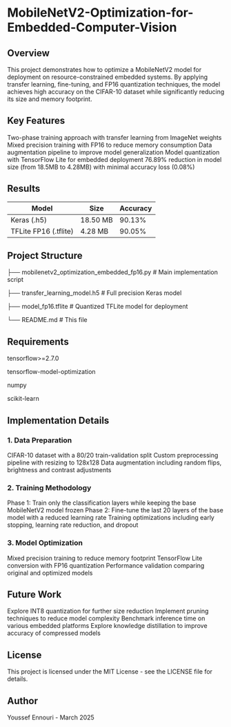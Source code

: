 # MobileNetV2-Optimization-for-Embedded-Computer-Vision
## Overview
This project demonstrates how to optimize a MobileNetV2 model for deployment on resource-constrained embedded systems. By applying transfer learning, fine-tuning, and FP16 quantization techniques, the model achieves high accuracy on the CIFAR-10 dataset while significantly reducing its size and memory footprint.

## Key Features
Two-phase training approach with transfer learning from ImageNet weights
Mixed precision training with FP16 to reduce memory consumption
Data augmentation pipeline to improve model generalization
Model quantization with TensorFlow Lite for embedded deployment
76.89% reduction in model size (from 18.5MB to 4.28MB) with minimal accuracy loss (0.08%)

## Results
| Model                  | Size       | Accuracy |
|------------------------|------------|----------|
| Keras (.h5)            | 18.50 MB   | 90.13%   |
| TFLite FP16 (.tflite)  | 4.28 MB    | 90.05%   |

## Project Structure

├── mobilenetv2_optimization_embedded_fp16.py   # Main implementation script

├── transfer_learning_model.h5                  # Full precision Keras model

├── model_fp16.tflite                           # Quantized TFLite model for deployment

└── README.md                                   # This file

## Requirements 
tensorflow>=2.7.0

tensorflow-model-optimization

numpy

scikit-learn

## Implementation Details
### 1. Data Preparation

CIFAR-10 dataset with a 80/20 train-validation split
Custom preprocessing pipeline with resizing to 128x128
Data augmentation including random flips, brightness and contrast adjustments

### 2. Training Methodology

Phase 1: Train only the classification layers while keeping the base MobileNetV2 model frozen
Phase 2: Fine-tune the last 20 layers of the base model with a reduced learning rate
Training optimizations including early stopping, learning rate reduction, and dropout

### 3. Model Optimization

Mixed precision training to reduce memory footprint
TensorFlow Lite conversion with FP16 quantization
Performance validation comparing original and optimized models

## Future Work

Explore INT8 quantization for further size reduction
Implement pruning techniques to reduce model complexity
Benchmark inference time on various embedded platforms
Explore knowledge distillation to improve accuracy of compressed models

## License
This project is licensed under the MIT License - see the LICENSE file for details.

## Author
Youssef Ennouri - March 2025
